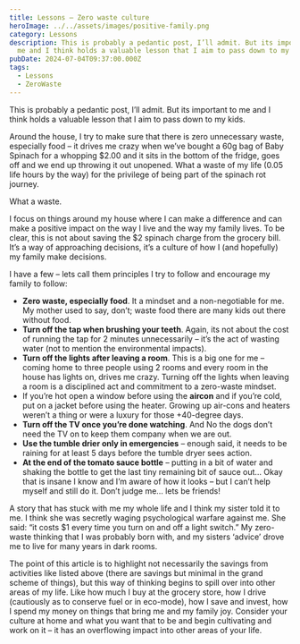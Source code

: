 ```yaml
---
title: Lessons – Zero waste culture
heroImage: ../../assets/images/positive-family.png
category: Lessons
description: This is probably a pedantic post, I’ll admit. But its important to
  me and I think holds a valuable lesson that I aim to pass down to my kids.
pubDate: 2024-07-04T09:37:00.000Z
tags:
  - Lessons
  - ZeroWaste
---
```

This is probably a pedantic post, I’ll admit. But its important to me and I think holds a valuable lesson that I aim to pass down to my kids.

Around the house, I try to make sure that there is zero unnecessary waste, especially food – it drives me crazy when we’ve bought a 60g bag of Baby Spinach for a whopping $2.00 and it sits in the bottom of the fridge, goes off and we end up throwing it out unopened. What a waste of my life (0.05 life hours by the way) for the privilege of being part of the spinach rot journey. 

What a waste.

I focus on things around my house where I can make a difference and can make a positive impact on the way I live and the way my family lives. To be clear, this is not about saving the $2 spinach charge from the grocery bill. It’s a way of approaching decisions, it’s a culture of how I (and hopefully) my family make decisions. 

I have a few – lets call them principles I try to follow and encourage my family to follow: 

* 	**Zero waste, especially food**. It a mindset and a non-negotiable for me. My mother used to say, don’t; waste food there are many kids out there without food. 
* 	**Turn off the tap when brushing your teeth**. Again, its not about the cost of running the tap for 2 minutes unnecessarily – it’s the act of wasting water (not to mention the environmental impacts). 
* 	**Turn off the lights after leaving a room**. This is a big one for me – coming home to three people using 2 rooms and every room in the house has lights on, drives me crazy. Turning off the lights when leaving a room is a disciplined act and commitment to a zero-waste mindset.  
* 	If you’re hot open a window before using the **aircon** and if you’re cold, put on a jacket before using the heater. Growing up air-cons and heaters weren’t a thing or were a luxury for those +40-degree days.  
* 	**Turn off the TV once you’re done watching**. And No the dogs don’t need the TV on to keep them company when we are out. 
* 	**Use the tumble drier only in emergencies** – enough said, it needs to be raining for at least 5 days before the tumble dryer sees action.   
* 	**At the end of the tomato sauce bottle** – putting in a bit of water and shaking the bottle to get the last tiny remaining bit of sauce out… Okay that is insane I know and I’m aware of how it looks – but I can’t help myself and still do it. Don’t judge me… lets be friends! 

A story that has stuck with me my whole life and I think my sister told it to me. I think she was secretly waging psychological warfare against me. She said: “it costs $1 every time you turn on and off a light switch.” My zero-waste thinking that I was probably born with, and my sisters ‘advice’ drove me to live for many years in dark rooms. 

The point of this article is to highlight not necessarily the savings from activities like listed above (there are savings but minimal in the grand scheme of things), but this way of thinking begins to spill over into other areas of my life. Like how much I buy at the grocery store, how I drive (cautiously as to conserve fuel or in eco-mode), how I save and invest, how I spend my money on things that bring me and my family joy. Consider your culture at home and what you want that to be and begin cultivating and work on it – it has an overflowing impact into other areas of your life.

